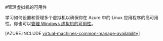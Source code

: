 <properties
	pageTitle="管理 Linux 虚拟机的可用性 | Azure"
	description="了解如何使用多个虚拟机来确保你在 Azure 中的 Linux 应用程序的高可用性。"
	services="virtual-machines-linux"
	documentationCenter=""
	authors="kenazk"
	manager="timlt"
	editor="tysonn"/>

<tags
	ms.service="virtual-machines-linux"
	ms.date="04/01/2016"
	wacn.date="05/24/2016"/>

#管理虚拟机的可用性

学习如何设置和管理多个虚拟机以确保你在 Azure 中的 Linux 应用程序的高可用性。你也可以[管理 Windows 虚拟机的可用性](/documentation/articles/virtual-machines-windows-manage-availability/)。

[AZURE.INCLUDE [virtual-machines-common-manage-availability](../includes/virtual-machines-common-manage-availability.md)]
